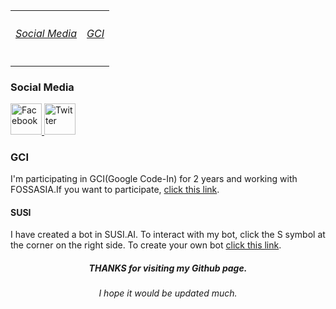 <html>
<body>
<table border="0">
<tr>
<th>
<a href="#1"><h6>Social Media</h6></a>
</th>
<th>
<a href="#2"><h6>GCI</h6></a>
</th>
</tr>
</table>
<h3 id="#1">Social Media</h3>
<a target="_balnk" href="https://www.facebook.com/rasagnath.reddy">
<img alt="Facebook" src="http://chittagongit.com//images/facebook-logo-icon/facebook-logo-icon-5.jpg" width="50px" height="50px">
</a>
<a target="_balnk" href="https://twitter.com/rasagnathreddy">
<img alt="Twitter" src="https://i2.wp.com/indusdictum.com/wp-content/uploads/2017/08/twitter-logo-4.png?ssl=1" width="50px" height="50px">
</a>
  <h3 id="#2">GCI</h3>
  <p>
    I'm participating in GCI(Google Code-In) for 2 years and working with FOSSASIA.If you want to participate, <a target="_blank" href="https://codein.withgoogle.com/">click this link</a>.
  </p>
  <h4>SUSI</h4>
  <p>I have created a bot in SUSI.AI. To interact with my bot, click the S symbol at the corner on the right side. To create your own bot <a target="_balnk" href="">click this link</a>.</p>
  <script type="text/javascript" id="susi-bot-script" data-userid="1204bb7ded2af750cc97a119d9175867" data-group="Social" data-language="en" data-skill="Sumthing" src="https://skills.susi.ai/susi-chatbot.js" >
</script>
  <center>
  <h5>THANKS for visiting my Github page.</h5>
  <h6>I hope it would be updated much.</h6>
</center>
</body>
</html>
